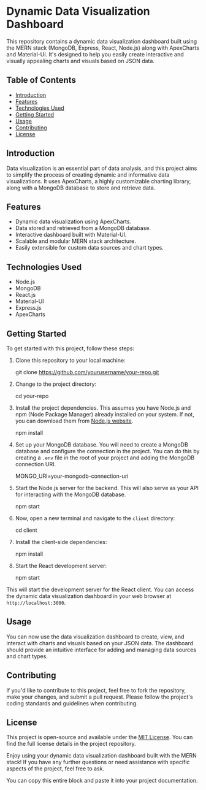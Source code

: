 
# Dynamic Data Visualization Dashboard

This repository contains a dynamic data visualization dashboard built using the MERN stack (MongoDB, Express, React, Node.js) along with ApexCharts and Material-UI. It's designed to help you easily create interactive and visually appealing charts and visuals based on JSON data.

## Table of Contents

- [Introduction](#introduction)
- [Features](#features)
- [Technologies Used](#technologies-used)
- [Getting Started](#getting-started)
- [Usage](#usage)
- [Contributing](#contributing)
- [License](#license)

## Introduction

Data visualization is an essential part of data analysis, and this project aims to simplify the process of creating dynamic and informative data visualizations. It uses ApexCharts, a highly customizable charting library, along with a MongoDB database to store and retrieve data.

## Features

- Dynamic data visualization using ApexCharts.
- Data stored and retrieved from a MongoDB database.
- Interactive dashboard built with Material-UI.
- Scalable and modular MERN stack architecture.
- Easily extensible for custom data sources and chart types.

## Technologies Used

- Node.js
- MongoDB
- React.js
- Material-UI
- Express.js
- ApexCharts

## Getting Started

To get started with this project, follow these steps:

1. Clone this repository to your local machine:

   
   git clone https://github.com/yourusername/your-repo.git
  

2. Change to the project directory:

  
   cd your-repo
   

3. Install the project dependencies. This assumes you have Node.js and npm (Node Package Manager) already installed on your system. If not, you can download them from [Node.js website](https://nodejs.org/).

   
   npm install
   

4. Set up your MongoDB database. You will need to create a MongoDB database and configure the connection in the project. You can do this by creating a `.env` file in the root of your project and adding the MongoDB connection URI.

   
   MONGO_URI=your-mongodb-connection-uri
   

5. Start the Node.js server for the backend. This will also serve as your API for interacting with the MongoDB database.

   
   npm start
   

6. Now, open a new terminal and navigate to the `client` directory:

   
   cd client
   

7. Install the client-side dependencies:

   
   npm install
   

8. Start the React development server:

   
   npm start
   

This will start the development server for the React client. You can access the dynamic data visualization dashboard in your web browser at `http://localhost:3000`.

## Usage

You can now use the data visualization dashboard to create, view, and interact with charts and visuals based on your JSON data. The dashboard should provide an intuitive interface for adding and managing data sources and chart types.

## Contributing

If you'd like to contribute to this project, feel free to fork the repository, make your changes, and submit a pull request. Please follow the project's coding standards and guidelines when contributing.

## License

This project is open-source and available under the [MIT License](your-license-link). You can find the full license details in the project repository.

Enjoy using your dynamic data visualization dashboard built with the MERN stack! If you have any further questions or need assistance with specific aspects of the project, feel free to ask.


You can copy this entire block and paste it into your project documentation.
